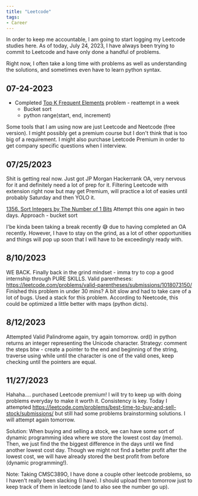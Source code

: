 ```yaml
---
title: "Leetcode"
tags:
- Career
---
```


In order to keep me accountable, I am going to start logging my Leetcode studies here. As of today, July 24, 2023, I have always been trying to commit to Leetcode and have only done a handful of problems.

Right now, I often take a long time with problems as well as understanding the solutions, and sometimes even have to learn python syntax.

## 07-24-2023
- Completed [Top K Frequent Elements](https://leetcode.com/problems/top-k-frequent-elements/description/) problem - reattempt in a week
	- Bucket sort
	- python range(start, end, increment)

Some tools that I am using now are just Leetcode and Neetcode (free version). I might possibly get a premium course but I don't think that is too big of a requirement. I might also purchase Leetcode Premium in order to get company specific questions when I interview.

## 07/25/2023
Shit is getting real now. Just got JP Morgan Hackerrank OA, very nervous for it and definitely need a lot of prep for it. Filtering Leetcode with extension right now but may get Premium, will practice a lot of easies until probably Saturday and then YOLO it.

[1356. Sort Integers by The Number of 1 Bits](https://leetcode.com/problems/sort-integers-by-the-number-of-1-bits/description/)
Attempt this one again in two days.
Approach - bucket sort

I'be kinda been taking a break recently 😅 due to having completed an OA recently. However, I have to stay on the grind, as a lot of other opportunities and things will pop up soon that I will have to be exceedingly ready with.

## 8/10/2023
WE BACK. Finally back in the grind mindset - imma try to cop a good internship through PURE SKILLS.
Valid parentheses: https://leetcode.com/problems/valid-parentheses/submissions/1018073150/
Finished this problem in under 30 mins? A bit slow and had to take care of a lot of bugs. Used a stack for this problem. According to Neetcode, this could be optimized a little better with maps (python dicts).

## 8/12/2023
Attempted Valid Palindrome again, try again tomorrow. ord() in python returns an integer representing the Unicode character. Strategy: comment the steps btw - create a pointer to the end and beginning of the string, traverse using while until the character is one of the valid ones, keep checking until the pointers are equal.


## 11/27/2023
Hahaha.... purchased Leetcode premium! I will try to keep up with doing problems everyday to make it worth it. Consistency is key. Today I attempted https://leetcode.com/problems/best-time-to-buy-and-sell-stock/submissions/ but still had some problems brainstorming solutions. I will attempt again tomorrow. 

Solution: When buying and selling a stock, we can have some sort of dynamic programming idea where we store the lowest cost day (memo). Then, we just find the the biggest difference in the days until we find another lowest cost day. Though we might not find a better profit after the lowest cost, we will have already stored the best profit from before (dynamic programming!).

Note: Taking CMSC389O, I have done a couple other leetcode problems, so I haven't really been slacking (I have). I should upload them tomorrow just to keep track of them in leetcode (and to also see the number go up).
